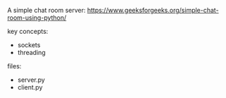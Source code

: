 A simple chat room server:
https://www.geeksforgeeks.org/simple-chat-room-using-python/

key concepts: 
- sockets
- threading

files:
- server.py
- client.py


